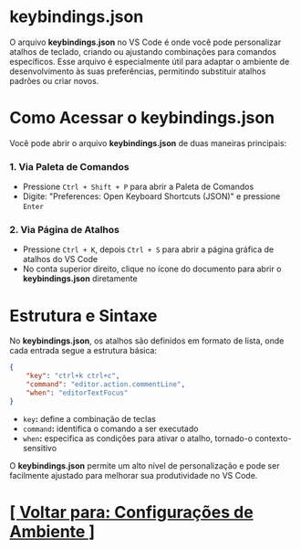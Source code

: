# keybindings.json

O arquivo **keybindings.json** no VS Code é onde você pode personalizar atalhos de teclado, criando ou ajustando combinações para comandos específicos. Esse arquivo é especialmente útil para adaptar o ambiente de desenvolvimento às suas preferências, permitindo substituir atalhos padrões ou criar novos.

# Como Acessar o keybindings.json

Você pode abrir o arquivo **keybindings.json** de duas maneiras principais:

### 1. Via Paleta de Comandos

- Pressione `Ctrl + Shift + P` para abrir a Paleta de Comandos
- Digite: "Preferences: Open Keyboard Shortcuts (JSON)" e pressione `Enter`

### 2. Via Página de Atalhos

- Pressione `Ctrl + K`, depois `Ctrl + S` para abrir a página gráfica de atalhos do VS Code
- No conta superior direito, clique no ícone do documento para abrir o **keybindings.json** diretamente

# Estrutura e Sintaxe

No **keybindings.json**, os atalhos são definidos em formato de lista, onde cada entrada segue a estrutura básica:

```JSON
{
    "key": "ctrl+k ctrl+c",
    "command": "editor.action.commentLine",
    "when": "editorTextFocus"
}
```

- `key`**:** define a combinação de teclas
- `command`**:** identifica o comando a ser executado
- `when`**:** especifica as condições para ativar o atalho, tornado-o contexto-sensitivo

O **keybindings.json** permite um alto nível de personalização e pode ser facilmente ajustado para melhorar sua produtividade no VS Code.

# [[ Voltar para: Configurações de Ambiente ]](./1-configuracoes-ambiente.md)